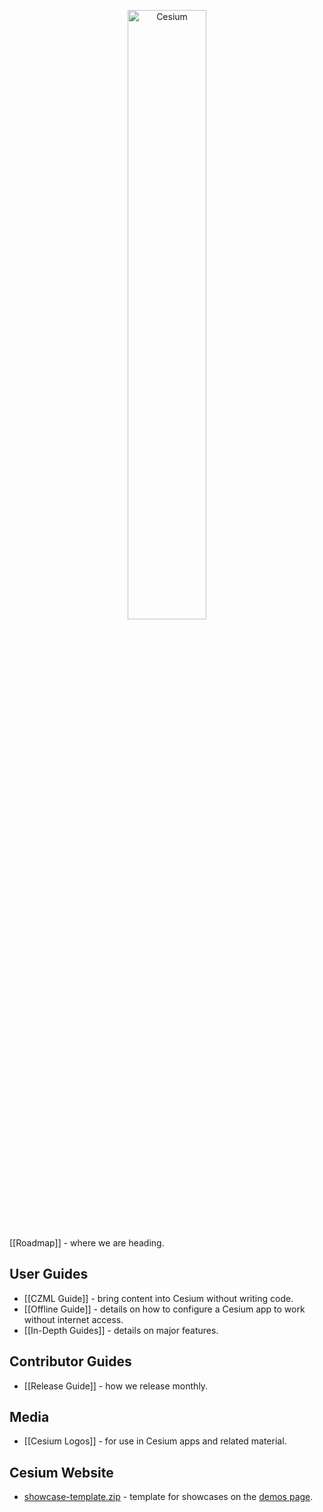 <p align="center">
<img src="wiki/logos/Cesium_Logo_Color.jpg" width="50%" alt="Cesium" />
</p>

[[Roadmap]] - where we are heading.

## User Guides

* [[CZML Guide]] - bring content into Cesium without writing code.
* [[Offline Guide]] - details on how to configure a Cesium app to work without internet access.
* [[In-Depth Guides]] - details on major features.

## Contributor Guides

* [[Release Guide]] - how we release monthly.

## Media

* [[Cesium Logos]] - for use in Cesium apps and related material.

## Cesium Website

* [showcase-template.zip](https://github.com/AnalyticalGraphicsInc/cesium/wiki/showcase-template/showcase-template.zip) - template for showcases on the [demos page](http://cesiumjs.org/demos.html).